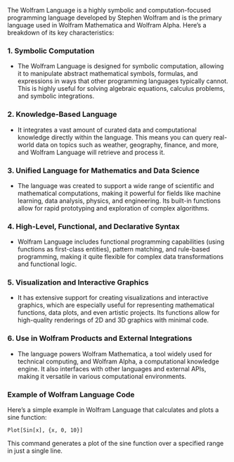 The Wolfram Language is a highly symbolic and computation-focused programming language developed by Stephen Wolfram and is the primary language used in Wolfram Mathematica and Wolfram Alpha. Here’s a breakdown of its key characteristics:

### 1. **Symbolic Computation**
   - The Wolfram Language is designed for symbolic computation, allowing it to manipulate abstract mathematical symbols, formulas, and expressions in ways that other programming languages typically cannot. This is highly useful for solving algebraic equations, calculus problems, and symbolic integrations.

### 2. **Knowledge-Based Language**
   - It integrates a vast amount of curated data and computational knowledge directly within the language. This means you can query real-world data on topics such as weather, geography, finance, and more, and Wolfram Language will retrieve and process it.

### 3. **Unified Language for Mathematics and Data Science**
   - The language was created to support a wide range of scientific and mathematical computations, making it powerful for fields like machine learning, data analysis, physics, and engineering. Its built-in functions allow for rapid prototyping and exploration of complex algorithms.

### 4. **High-Level, Functional, and Declarative Syntax**
   - Wolfram Language includes functional programming capabilities (using functions as first-class entities), pattern matching, and rule-based programming, making it quite flexible for complex data transformations and functional logic.

### 5. **Visualization and Interactive Graphics**
   - It has extensive support for creating visualizations and interactive graphics, which are especially useful for representing mathematical functions, data plots, and even artistic projects. Its functions allow for high-quality renderings of 2D and 3D graphics with minimal code.

### 6. **Use in Wolfram Products and External Integrations**
   - The language powers Wolfram Mathematica, a tool widely used for technical computing, and Wolfram Alpha, a computational knowledge engine. It also interfaces with other languages and external APIs, making it versatile in various computational environments.

### Example of Wolfram Language Code
Here’s a simple example in Wolfram Language that calculates and plots a sine function:

```wolfram
Plot[Sin[x], {x, 0, 10}]
```

This command generates a plot of the sine function over a specified range in just a single line.
